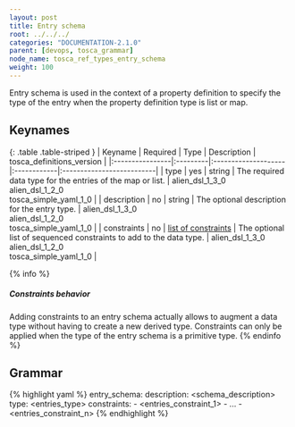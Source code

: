 ```yaml
---
layout: post
title: Entry schema
root: ../../../
categories: "DOCUMENTATION-2.1.0"
parent: [devops, tosca_grammar]
node_name: tosca_ref_types_entry_schema
weight: 100
---
```


Entry schema is used in the context of a property definition to specify the type of the entry when the property definition type is list or map.

## Keynames

{: .table .table-striped }
| Keyname         | Required | Type                | Description | tosca_definitions_version |
|:----------------|:---------|:--------------------|:------------|:--------------------------|
| type            | yes      | string              | The required data type for the entries of the map or list. | alien_dsl_1_3_0<br> alien_dsl_1_2_0<br> tosca_simple_yaml_1_0 |
| description     | no       | string              | The optional description for the entry type. | alien_dsl_1_3_0<br> alien_dsl_1_2_0<br> tosca_simple_yaml_1_0 |
| constraints     | no | [list of constraints](#/documentation/2.1.0/devops_guide/tosca_grammar/constraints.html) | The optional list of sequenced constraints to add to the data type. | alien_dsl_1_3_0<br> alien_dsl_1_2_0<br> tosca_simple_yaml_1_0 |

{% info %}
<h5>Constraints behavior</h5>
Adding constraints to an entry schema actually allows to augment a data type without having to create a new derived type.
Constraints can only be applied when the type of the entry schema is a primitive type.
{% endinfo %}

## Grammar

{% highlight yaml %}
entry_schema:
  description: <schema_description>
  type: <entries_type>
  constraints:
    - <entries_constraint_1>
    - ...
    - <entries_constraint_n>
{% endhighlight %}
